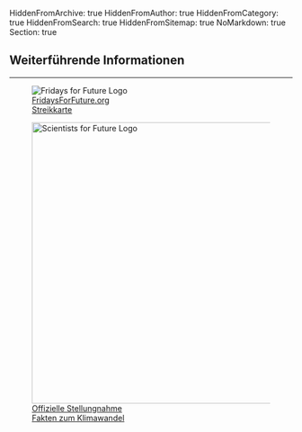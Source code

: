 HiddenFromArchive: true
HiddenFromAuthor: true
HiddenFromCategory: true
HiddenFromSearch: true
HiddenFromSitemap: true
NoMarkdown: true
Section: true

<div class="row justify-content-center mb-5">
  <div class="col-lg-8 text-center">
    <h2 class="mt-0">Weiterführende Informationen</h2>
    <hr class="divider light my-4">
  </div>
</div>
<div class="row justify-content-center">
  <div class="col-xl-4 col-lg-4 col-md-5 col-sm-7 col-7 mx-5">
    <figure class="figure">
      <img src="/user/uploads/img/logos/FFF_Logo.png" class="figure-img img-fluid" alt="Fridays for Future Logo">
      <a target="_blank" rel="noopener noreferrer" href="https://fridaysforfuture.org"><figcaption class="text-center text-white">FridaysForFuture.org</figcaption></a>
      <a target="_blank" rel="noopener noreferrer" href="https://fridaysforfuture.org/events/map"><figcaption class="text-center text-white">Streikkarte</figcaption></a>
    </figure>
  </div>
  <div class="col-xl-4 col-lg-4 col-md-5 col-sm-7 col-7 mx-5">
    <figure class="figure">
      <img src="/user/uploads/files/logos/sf4_logo.svg" width="500px" class="figure-img img-fluid" alt="Scientists for Future Logo">
      <a target="_blank" rel="noopener noreferrer" href="https://scientistsforfuture.org"><figcaption class="text-center text-white">Offizielle Stellungnahme</figcaption></a>
      <a target="_blank" rel="noopener noreferrer" href="https://www.scientists4future.org/stellungnahme/facts-2019-03/"><figcaption class="text-center text-white">Fakten zum Klimawandel</figcaption></a>
    </figure>
  </div>
</div>

